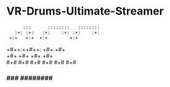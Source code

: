 # VR-Drums-Ultimate-Streamer

          :::      ::::::::   :::::::: 
       :+: :+:   :+:    :+: :+:    :+: 
     +:+   +:+  +:+        +:+         
   +#++:++#++: +#+        +#+          
  +#+     +#+ +#+        +#+           
 #+#     #+# #+#    #+# #+#    #+#     
###     ###  ########   ########    

